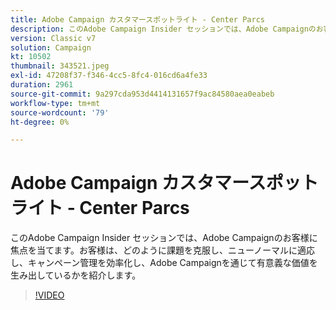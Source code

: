 ```yaml
---
title: Adobe Campaign カスタマースポットライト - Center Parcs
description: このAdobe Campaign Insider セッションでは、Adobe Campaignのお客様に焦点を当てます。お客様は、どのように課題を克服し、ニューノーマルに適応し、より多くのものになるかを説明します（説明は 60 ～ 160 文字にする必要があります）。
version: Classic v7
solution: Campaign
kt: 10502
thumbnail: 343521.jpeg
exl-id: 47208f37-f346-4cc5-8fc4-016cd6a4fe33
duration: 2961
source-git-commit: 9a297cda953d4414131657f9ac84580aea0eabeb
workflow-type: tm+mt
source-wordcount: '79'
ht-degree: 0%

---
```


# Adobe Campaign カスタマースポットライト - Center Parcs

このAdobe Campaign Insider セッションでは、Adobe Campaignのお客様に焦点を当てます。お客様は、どのように課題を克服し、ニューノーマルに適応し、キャンペーン管理を効率化し、Adobe Campaignを通じて有意義な価値を生み出しているかを紹介します。

>[!VIDEO](https://video.tv.adobe.com/v/343521/?quality=12&learn=on)
